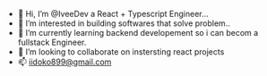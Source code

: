- 👋 Hi, I’m @IveeDev a React + Typescript Engineer...
- 👀 I’m interested in building softwares that solve problem..
- 🌱 I’m currently learning backend developement so i can becom a fullstack Engineer.
- 💞️ I’m looking to collaborate on instersting react projects
- 📫 iidoko899@gmail.com

<!---
IveeDev/IveeDev is a ✨ special ✨ repository because its `README.md` (this file) appears on your GitHub profile.
You can click the Preview link to take a look at your changes.
--->
